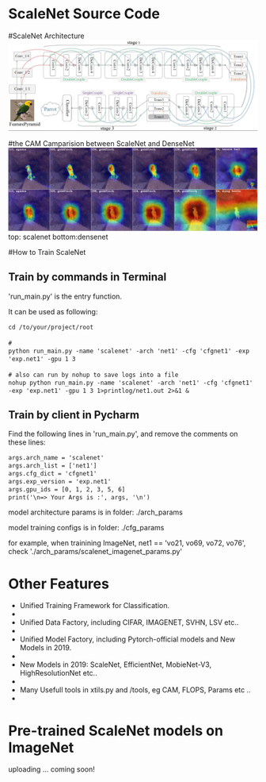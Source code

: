 # ScaleNet  Source Code

#ScaleNet Architecture
![ScaleNet Architecture](images/scalenet-architecture.jpg)

#the CAM Camparision between ScaleNet and DenseNet
![Multi-Scale Input](images/multi-scale-show-5.jpg)
top: scalenet  bottom:densenet

#How to Train ScaleNet

## Train by commands in Terminal
'run_main.py' is the entry function.

It can be used as following:

```
cd /to/your/project/root

# 
python run_main.py -name 'scalenet' -arch 'net1' -cfg 'cfgnet1' -exp 'exp.net1' -gpu 1 3

# also can run by nohup to save logs into a file
nohup python run_main.py -name 'scalenet' -arch 'net1' -cfg 'cfgnet1' -exp 'exp.net1' -gpu 1 3 1>printlog/net1.out 2>&1 &

```

## Train by client in Pycharm
Find the following lines in 'run_main.py', and remove the comments on these lines:
```
args.arch_name = 'scalenet'
args.arch_list = ['net1']
args.cfg_dict = 'cfgnet1'
args.exp_version = 'exp.net1'
args.gpu_ids = [0, 1, 2, 3, 5, 6]
print('\n=> Your Args is :', args, '\n')
```

model architecture params is in folder: ./arch_params

model training configs is in folder: ./cfg_params 

for example, when trainining ImageNet, net1 == 'vo21, vo69, vo72, vo76',  check './arch_params/scalenet_imagenet_params.py'

# Other Features

- Unified Training Framework for Classification.
-
- Unified Data Factory, including CIFAR, IMAGENET, SVHN, LSV etc..
-
- Unified Model Factory, including Pytorch-official models and New Models in 2019.  
-
- New Models in 2019: ScaleNet, EfficientNet, MobieNet-V3, HighResolutionNet etc..
-
- Many Usefull tools in xtils.py and /tools, eg CAM, FLOPS, Params etc ..
-

# Pre-trained ScaleNet models on ImageNet
uploading ... coming soon!